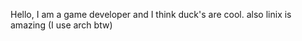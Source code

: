 Hello, I am a game developer and I think duck's are cool. 
also linix is amazing (I use arch btw)
<!---
cloudup356/cloudup356 is a ✨ special ✨ repository because its `README.md` (this file) appears on your GitHub profile.
You can click the Preview link to take a look at your changes.
--->
